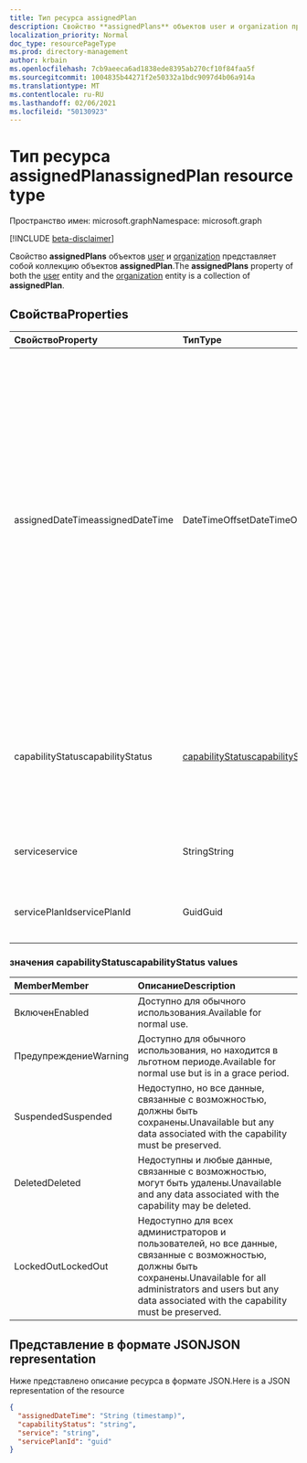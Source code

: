 ```yaml
---
title: Тип ресурса assignedPlan
description: Свойство **assignedPlans** объектов user и organization представляет собой коллекцию объектов **assignedPlan**.
localization_priority: Normal
doc_type: resourcePageType
ms.prod: directory-management
author: krbain
ms.openlocfilehash: 7cb9aeeca6ad1838ede8395ab270cf10f84faa5f
ms.sourcegitcommit: 1004835b44271f2e50332a1bdc9097d4b06a914a
ms.translationtype: MT
ms.contentlocale: ru-RU
ms.lasthandoff: 02/06/2021
ms.locfileid: "50130923"
---
```

# <a name="assignedplan-resource-type"></a><span data-ttu-id="543d4-103">Тип ресурса assignedPlan</span><span class="sxs-lookup"><span data-stu-id="543d4-103">assignedPlan resource type</span></span>

<span data-ttu-id="543d4-104">Пространство имен: microsoft.graph</span><span class="sxs-lookup"><span data-stu-id="543d4-104">Namespace: microsoft.graph</span></span>

[!INCLUDE [beta-disclaimer](../../includes/beta-disclaimer.md)]

<span data-ttu-id="543d4-105">Свойство **assignedPlans** объектов [user](user.md) и [organization](organization.md) представляет собой коллекцию объектов **assignedPlan**.</span><span class="sxs-lookup"><span data-stu-id="543d4-105">The **assignedPlans** property of both the [user](user.md) entity and the [organization](organization.md) entity is a collection of **assignedPlan**.</span></span>


## <a name="properties"></a><span data-ttu-id="543d4-106">Свойства</span><span class="sxs-lookup"><span data-stu-id="543d4-106">Properties</span></span>

| <span data-ttu-id="543d4-107">Свойство</span><span class="sxs-lookup"><span data-stu-id="543d4-107">Property</span></span>     | <span data-ttu-id="543d4-108">Тип</span><span class="sxs-lookup"><span data-stu-id="543d4-108">Type</span></span>   |<span data-ttu-id="543d4-109">Описание</span><span class="sxs-lookup"><span data-stu-id="543d4-109">Description</span></span>|
|:---------------|:--------|:----------|
|<span data-ttu-id="543d4-110">assignedDateTime</span><span class="sxs-lookup"><span data-stu-id="543d4-110">assignedDateTime</span></span>|<span data-ttu-id="543d4-111">DateTimeOffset</span><span class="sxs-lookup"><span data-stu-id="543d4-111">DateTimeOffset</span></span>|<span data-ttu-id="543d4-p101">Дата и время назначения плана. Пример: 2013-01-02T19:32:30Z. Тип Timestamp представляет сведения о дате и времени с использованием формата ISO 8601 (время всегда в формате UTC). Например, значение полуночи 1 января 2014 г. в формате UTC выглядит так: `'2014-01-01T00:00:00Z'`.</span><span class="sxs-lookup"><span data-stu-id="543d4-p101">The date and time at which the plan was assigned; for example: 2013-01-02T19:32:30Z. The Timestamp type represents date and time information using ISO 8601 format and is always in UTC time. For example, midnight UTC on Jan 1, 2014 would look like this: `'2014-01-01T00:00:00Z'`</span></span>|
|<span data-ttu-id="543d4-115">capabilityStatus</span><span class="sxs-lookup"><span data-stu-id="543d4-115">capabilityStatus</span></span>|[<span data-ttu-id="543d4-116">capabilityStatus</span><span class="sxs-lookup"><span data-stu-id="543d4-116">capabilityStatus</span></span>](#capabilitystatus-values)|<span data-ttu-id="543d4-117">Условие назначения возможности.</span><span class="sxs-lookup"><span data-stu-id="543d4-117">Condition of the capability assignment.</span></span> <span data-ttu-id="543d4-118">Возможные значения: `Enabled` `Warning` , , , `Suspended` `Deleted` `LockedOut` .</span><span class="sxs-lookup"><span data-stu-id="543d4-118">The possible values are `Enabled`, `Warning`, `Suspended`, `Deleted`, `LockedOut`.</span></span>|
|<span data-ttu-id="543d4-119">service</span><span class="sxs-lookup"><span data-stu-id="543d4-119">service</span></span>|<span data-ttu-id="543d4-120">String</span><span class="sxs-lookup"><span data-stu-id="543d4-120">String</span></span>|<span data-ttu-id="543d4-121">Имя службы, например "Exchange".</span><span class="sxs-lookup"><span data-stu-id="543d4-121">The name of the service; for example, “Exchange”.</span></span>|
|<span data-ttu-id="543d4-122">servicePlanId</span><span class="sxs-lookup"><span data-stu-id="543d4-122">servicePlanId</span></span>|<span data-ttu-id="543d4-123">Guid</span><span class="sxs-lookup"><span data-stu-id="543d4-123">Guid</span></span>|<span data-ttu-id="543d4-124">Идентификатор GUID, определяющий план обслуживания.</span><span class="sxs-lookup"><span data-stu-id="543d4-124">A GUID that identifies the service plan.</span></span>|


### <a name="capabilitystatus-values"></a><span data-ttu-id="543d4-125">значения capabilityStatus</span><span class="sxs-lookup"><span data-stu-id="543d4-125">capabilityStatus values</span></span>

| <span data-ttu-id="543d4-126">Member</span><span class="sxs-lookup"><span data-stu-id="543d4-126">Member</span></span> | <span data-ttu-id="543d4-127">Описание</span><span class="sxs-lookup"><span data-stu-id="543d4-127">Description</span></span>  |
|:---------------|:--------|
| <span data-ttu-id="543d4-128">Включен</span><span class="sxs-lookup"><span data-stu-id="543d4-128">Enabled</span></span> | <span data-ttu-id="543d4-129">Доступно для обычного использования.</span><span class="sxs-lookup"><span data-stu-id="543d4-129">Available for normal use.</span></span> |
| <span data-ttu-id="543d4-130">Предупреждение</span><span class="sxs-lookup"><span data-stu-id="543d4-130">Warning</span></span> | <span data-ttu-id="543d4-131">Доступно для обычного использования, но находится в льготном периоде.</span><span class="sxs-lookup"><span data-stu-id="543d4-131">Available for normal use but is in a grace period.</span></span> |
| <span data-ttu-id="543d4-132">Suspended</span><span class="sxs-lookup"><span data-stu-id="543d4-132">Suspended</span></span> | <span data-ttu-id="543d4-133">Недоступно, но все данные, связанные с возможностью, должны быть сохранены.</span><span class="sxs-lookup"><span data-stu-id="543d4-133">Unavailable but any data associated with the capability must be preserved.</span></span> |
| <span data-ttu-id="543d4-134">Deleted</span><span class="sxs-lookup"><span data-stu-id="543d4-134">Deleted</span></span> | <span data-ttu-id="543d4-135">Недоступны и любые данные, связанные с возможностью, могут быть удалены.</span><span class="sxs-lookup"><span data-stu-id="543d4-135">Unavailable and any data associated with the capability may be deleted.</span></span> |
| <span data-ttu-id="543d4-136">LockedOut</span><span class="sxs-lookup"><span data-stu-id="543d4-136">LockedOut</span></span> | <span data-ttu-id="543d4-137">Недоступно для всех администраторов и пользователей, но все данные, связанные с возможностью, должны быть сохранены.</span><span class="sxs-lookup"><span data-stu-id="543d4-137">Unavailable for all administrators and users but any data associated with the capability must be preserved.</span></span> |

## <a name="json-representation"></a><span data-ttu-id="543d4-138">Представление в формате JSON</span><span class="sxs-lookup"><span data-stu-id="543d4-138">JSON representation</span></span>

<span data-ttu-id="543d4-139">Ниже представлено описание ресурса в формате JSON.</span><span class="sxs-lookup"><span data-stu-id="543d4-139">Here is a JSON representation of the resource</span></span>

<!-- {
  "blockType": "resource",
  "optionalProperties": [

  ],
  "@odata.type": "microsoft.graph.assignedPlan"
}-->

```json
{
  "assignedDateTime": "String (timestamp)",
  "capabilityStatus": "string",
  "service": "string",
  "servicePlanId": "guid"
}

```

<!-- uuid: 8fcb5dbc-d5aa-4681-8e31-b001d5168d79
2015-10-25 14:57:30 UTC -->
<!--
{
  "type": "#page.annotation",
  "description": "assignedPlan resource",
  "keywords": "",
  "section": "documentation",
  "tocPath": "",
  "suppressions": []
}
-->


